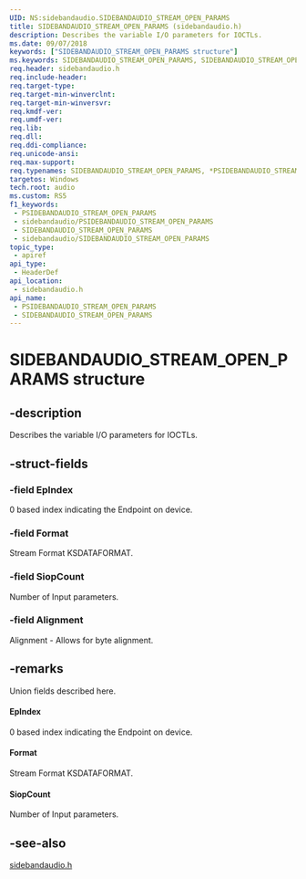 ```yaml
---
UID: NS:sidebandaudio.SIDEBANDAUDIO_STREAM_OPEN_PARAMS
title: SIDEBANDAUDIO_STREAM_OPEN_PARAMS (sidebandaudio.h)
description: Describes the variable I/O parameters for IOCTLs.
ms.date: 09/07/2018
keywords: ["SIDEBANDAUDIO_STREAM_OPEN_PARAMS structure"]
ms.keywords: SIDEBANDAUDIO_STREAM_OPEN_PARAMS, SIDEBANDAUDIO_STREAM_OPEN_PARAMS, *PSIDEBANDAUDIO_STREAM_OPEN_PARAMS,
req.header: sidebandaudio.h
req.include-header: 
req.target-type: 
req.target-min-winverclnt: 
req.target-min-winversvr: 
req.kmdf-ver: 
req.umdf-ver: 
req.lib: 
req.dll: 
req.ddi-compliance: 
req.unicode-ansi: 
req.max-support: 
req.typenames: SIDEBANDAUDIO_STREAM_OPEN_PARAMS, *PSIDEBANDAUDIO_STREAM_OPEN_PARAMS
targetos: Windows
tech.root: audio
ms.custom: RS5
f1_keywords:
 - PSIDEBANDAUDIO_STREAM_OPEN_PARAMS
 - sidebandaudio/PSIDEBANDAUDIO_STREAM_OPEN_PARAMS
 - SIDEBANDAUDIO_STREAM_OPEN_PARAMS
 - sidebandaudio/SIDEBANDAUDIO_STREAM_OPEN_PARAMS
topic_type:
 - apiref
api_type:
 - HeaderDef
api_location:
 - sidebandaudio.h
api_name:
 - PSIDEBANDAUDIO_STREAM_OPEN_PARAMS
 - SIDEBANDAUDIO_STREAM_OPEN_PARAMS
---
```


# SIDEBANDAUDIO_STREAM_OPEN_PARAMS structure


## -description

Describes the variable I/O parameters for IOCTLs.

## -struct-fields

### -field EpIndex

0 based index indicating the Endpoint on device.

### -field Format

Stream Format KSDATAFORMAT.

### -field SiopCount

Number of Input parameters.

### -field Alignment

Alignment - Allows for byte alignment.

## -remarks

Union fields described here.

#### EpIndex

0 based index indicating the Endpoint on device.

#### Format

Stream Format KSDATAFORMAT.

#### SiopCount

Number of Input parameters.

## -see-also

[sidebandaudio.h](index.md)

